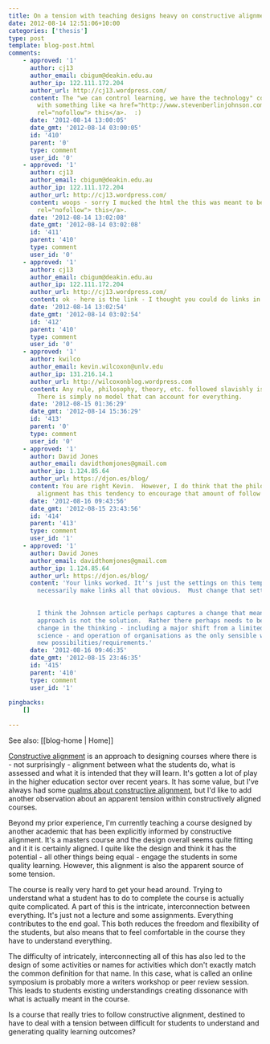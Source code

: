 ```yaml
---
title: On a tension with teaching designs heavy on constructive alignment
date: 2012-08-14 12:51:06+10:00
categories: ['thesis']
type: post
template: blog-post.html
comments:
    - approved: '1'
      author: cj13
      author_email: cbigum@deakin.edu.au
      author_ip: 122.111.172.204
      author_url: http://cj13.wordpress.com/
      content: The "we can control learning, we have the technology" contrasts a little
        with something like <a href="http://www.stevenberlinjohnson.com/2011/12/anatomy-of-an-idea.html"
        rel="nofollow"> this</a>.  :)
      date: '2012-08-14 13:00:05'
      date_gmt: '2012-08-14 03:00:05'
      id: '410'
      parent: '0'
      type: comment
      user_id: '0'
    - approved: '1'
      author: cj13
      author_email: cbigum@deakin.edu.au
      author_ip: 122.111.172.204
      author_url: http://cj13.wordpress.com/
      content: woops - sorry I mucked the html the this was meant to be <a href="http://www.stevenberlinjohnson.com/2011/12/anatomy-of-an-idea.html"
        rel="nofollow"> this</a>.
      date: '2012-08-14 13:02:08'
      date_gmt: '2012-08-14 03:02:08'
      id: '411'
      parent: '410'
      type: comment
      user_id: '0'
    - approved: '1'
      author: cj13
      author_email: cbigum@deakin.edu.au
      author_ip: 122.111.172.204
      author_url: http://cj13.wordpress.com/
      content: ok - here is the link - I thought you could do links in WP comments.  http://www.stevenberlinjohnson.com/2011/12/anatomy-of-an-idea.html
      date: '2012-08-14 13:02:54'
      date_gmt: '2012-08-14 03:02:54'
      id: '412'
      parent: '410'
      type: comment
      user_id: '0'
    - approved: '1'
      author: kwilco
      author_email: kevin.wilcoxon@unlv.edu
      author_ip: 131.216.14.1
      author_url: http://wilcoxonblog.wordpress.com
      content: Any rule, philosophy, theory, etc. followed slavishly is bound to go awry.
        There is simply no model that can account for everything.
      date: '2012-08-15 01:36:29'
      date_gmt: '2012-08-14 15:36:29'
      id: '413'
      parent: '0'
      type: comment
      user_id: '0'
    - approved: '1'
      author: David Jones
      author_email: davidthomjones@gmail.com
      author_ip: 1.124.85.64
      author_url: https://djon.es/blog/
      content: You are right Kevin.  However, I do think that the philosophy of constructive
        alignment has this tendency to encourage that amount of follow through.
      date: '2012-08-16 09:43:56'
      date_gmt: '2012-08-15 23:43:56'
      id: '414'
      parent: '413'
      type: comment
      user_id: '1'
    - approved: '1'
      author: David Jones
      author_email: davidthomjones@gmail.com
      author_ip: 1.124.85.64
      author_url: https://djon.es/blog/
      content: 'Your links worked. It''s just the settings on this template that don''t
        necessarily make links all that obvious.  Must change that setting.
    
    
        I think the Johnson article perhaps captures a change that means that the Skunkworks
        approach is not the solution.  Rather there perhaps needs to be a more fundamental
        change in the thinking - including a major shift from a limited view of managerial
        science - and operation of organisations as the only sensible way to harness the
        new possibilities/requirements.'
      date: '2012-08-16 09:46:35'
      date_gmt: '2012-08-15 23:46:35'
      id: '415'
      parent: '410'
      type: comment
      user_id: '1'
    
pingbacks:
    []
    
---
```


See also: [[blog-home | Home]]

[Constructive alignment](http://en.wikipedia.org/wiki/Constructive_alignment) is an approach to designing courses where there is - not surprisingly - alignment between what the students do, what is assessed and what it is intended that they will learn. It's gotten a lot of play in the higher education sector over recent years. It has some value, but I've always had some [qualms about constructive alignment](/blog2/2010/05/14/qualms-about-the-alignment-project/), but I'd like to add another observation about an apparent tension within constructively aligned courses.

Beyond my prior experience, I'm currently teaching a course designed by another academic that has been explicitly informed by constructive alignment. It's a masters course and the design overall seems quite fitting and it it is certainly aligned. I quite like the design and think it has the potential - all other things being equal - engage the students in some quality learning. However, this alignment is also the apparent source of some tension.

The course is really very hard to get your head around. Trying to understand what a student has to do to complete the course is actually quite complicated. A part of this is the intricate, interconnection between everything. It's just not a lecture and some assignments. Everything contributes to the end goal. This both reduces the freedom and flexibility of the students, but also means that to feel comfortable in the course they have to understand everything.

The difficulty of intricately, interconnecting all of this has also led to the design of some activities or names for activities which don't exactly match the common definition for that name. In this case, what is called an online symposium is probably more a writers workshop or peer review session. This leads to students existing understandings creating dissonance with what is actually meant in the course.

Is a course that really tries to follow constructive alignment, destined to have to deal with a tension between difficult for students to understand and generating quality learning outcomes?